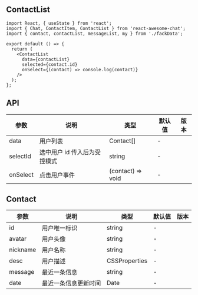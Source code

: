 <!--
 * @Description: your description
 * @Module: module.name
 * @Author: Draco
 * @Email: Draco.coder@gmail.com
 * @Github: https://github.com/draco-china
 * @Date: 2021-06-26 01:14:29
 * @LastEditTime: 2021-06-28 23:39:54
-->

## ContactList

```tsx
import React, { useState } from 'react';
import { Chat, ContactItem, ContactList } from 'react-awesome-chat';
import { contact, contactList, messageList, my } from './fackData';

export default () => {
  return (
    <ContactList
      data={contactList}
      selected={contact.id}
      onSelect={(contact) => console.log(contact)}
    />
  );
};
```

## API

| 参数     | 说明                         | 类型              | 默认值 | 版本 |
| -------- | ---------------------------- | ----------------- | ------ | ---- |
| data     | 用户列表                     | Contact[]         | -      |      |
| selectId | 选中用户 id 传入后为受控模式 | string            | -      |      |
| onSelect | 点击用户事件                 | (contact) => void | -      |      |

## Contact

| 参数     | 说明                 | 类型          | 默认值 | 版本 |
| -------- | -------------------- | ------------- | ------ | ---- |
| id       | 用户唯一标识         | string        | -      |      |
| avatar   | 用户头像             | string        | -      |      |
| nickname | 用户名称             | string        | -      |      |
| desc     | 用户描述             | CSSProperties | -      |      |
| message  | 最近一条信息         | string        | -      |      |
| date     | 最近一条信息更新时间 | Date          | -      |      |
